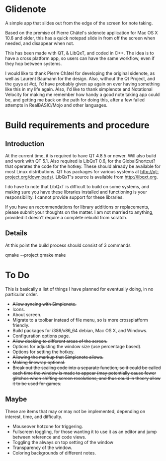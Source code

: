 # Glidenote
A simple app that slides out from the edge of the screen for note taking.

Based on the premise of Pierre Châtel's sidenote application for Mac OS X 10.6 and older, this has a quick notepad slide in from off the screen when needed, and disappear when not.

This has been made with QT, & LibQxT, and coded in C++. The idea is to have a cross platform app, so users can have the same workflow, even if they hop between systems.

I would like to thank Pierre Châtel for developing the original sidenote, as well as Laurent Baumann for the design. Also, without the Qt Project, and the guys at #qt, I'd have probably given up again on ever having something like this in my life again. Also, I'd like to thank simplenote and Notational Velocity for making me remember how handy a good note taking app could be, and getting me back on the path for doing this, after a few failed attempts in RealBASIC/Mojo and other languages.

# Build requirements and procedure

## Introduction

At the current time, it is required to have QT 4.8.5 or newer. Will also build and work with QT 5.1. Also required is LibQxT 0.6, for the GlobalShortcut? that operates the code for the hotkey. These should already be available for most Linux distributions. QT has packages for various systems at http://qt-project.org/downloads/. LibQxT's source is available from http://libqxt.org.

I do have to note that LibQxT is difficult to build on some systems, and making sure you have these libraries installed and functioning is your responsibility. I cannot provide support for these libraries.

If you have an recommendations for library additions or replacements, please submit your thoughts on the matter. I am not married to anything, provided it doesn't require a complete rebuild from scratch.

## Details
At this point the build process should consist of 3 commands

qmake --project
qmake
make

# To Do
This is basically a list of things I have planned for eventually doing, in no particular order.

* ~~Allow syncing with Simplenote.~~
* Icons.
* About screen.
* Migrate to a toolbar instead of file menu, so is more crossplatform friendly.
* Build packages for i386/x86_64 debian, Mac OS X, and Windows.
* Configuration options page.
* ~~Allow docking to different areas of the screen.~~
* Options for adjusting the window size (use percentage based).
* Options for setting the hotkey.
* ~~Allowing the markup that Simplenote allows.~~
* ~~Making linewrap optional.~~
* ~~Break out the scaling code into a separate function, so it could be called each time the window is made to appear (may potentially cause fewer glitches when shifting screen resolutions, and thus could in theory allow it to be used for games.~~


## Maybe
These are items that may or may not be implemented, depending on interest, time, and difficulty.

* Mouseover hotzone for triggering.
* Fullscreen toggling, for those wanting it to use it as an editor and jump between reference and code views.
* Toggling the always on top setting of the window
* Transparency of the window.
* Coloring backgrounds of different notes.
